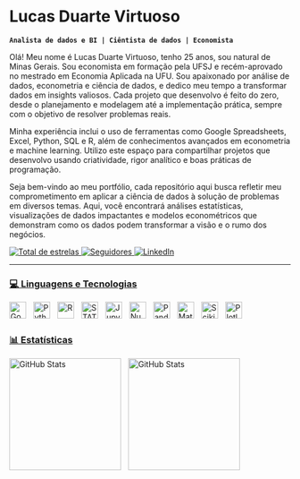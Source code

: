 # Lucas Duarte Virtuoso

**`Analista de dados e BI | Ciêntista de dados | Economista`**

Olá! Meu nome é Lucas Duarte Virtuoso, tenho 25 anos, sou natural de Minas Gerais. Sou economista em formação pela UFSJ e recém-aprovado no mestrado em Economia Aplicada na UFU. Sou apaixonado por análise de dados, econometria e ciência de dados, e dedico meu tempo a transformar dados em insights valiosos. Cada projeto que desenvolvo é feito do zero, desde o planejamento e modelagem até a implementação prática, sempre com o objetivo de resolver problemas reais.

Minha experiência inclui o uso de ferramentas como Google Spreadsheets, Excel, Python, SQL e R, além de conhecimentos avançados em econometria e machine learning. Utilizo este espaço para compartilhar projetos que desenvolvo usando criatividade, rigor analítico e boas práticas de programação.

Seja bem-vindo ao meu portfólio, cada repositório aqui busca refletir meu comprometimento em aplicar a ciência de dados à solução de problemas em diversos temas. Aqui, você encontrará análises estatísticas, visualizações de dados impactantes e modelos econométricos que demonstram como os dados podem transformar a visão e o rumo dos negócios.

<p align="left">
    </a>
    <a href="https://github.com/LucasDVirtuoso?tab=repositories">
        <img 
            alt="Total de estrelas" 
            title="Total de estrelas GitHub" 
            src="https://custom-icon-badges.demolab.com/github/stars/LucasDVirtuoso?color=55960c&style=for-the-badge&labelColor=488207&logo=star&label=estrelas"
        />
    </a>
    <a href="https://github.com/LucasDVirtuoso?tab=followers">
        <img 
            alt="Seguidores" 
            title="Me siga no GitHub" 
            src="https://custom-icon-badges.demolab.com/github/followers/LucasDVirtuoso?color=236ad3&labelColor=1155ba&style=for-the-badge&logo=github&label=Seguidores&logoColor=white"
        />
    </a>
    <a href="https://www.linkedin.com/in/lucas-duarte-virtuoso-69318a206/" target="_blank">
    <img 
        alt="LinkedIn" 
        title="Conecte-se comigo no LinkedIn" 
        src="https://custom-icon-badges.demolab.com/badge/-LinkedIn-blue?style=for-the-badge&logo=linkedin&logoColor=white"
    />
</p>

---

### 💻 Linguagens e Tecnologias

<img 
    align="left" 
    alt="Google Cloud - Big Query (SQL)"
    title="Google Cloud" 
    width="30px" 
    style="padding-right: 10px;" 
    src="https://cdn.jsdelivr.net/gh/devicons/devicon@latest/icons/googlecloud/googlecloud-original.svg" 
/>
<img 
    align="left" 
    alt="Python" 
    title="Python"
    width="30px" 
    style="padding-right: 10px;" 
    src="https://cdn.jsdelivr.net/gh/devicons/devicon@latest/icons/python/python-original.svg"
/>
<img 
    align="left" 
    alt="R" 
    title="R"
    width="30px" 
    style="padding-right: 10px;" 
    src="https://cdn.jsdelivr.net/gh/devicons/devicon@latest/icons/rstudio/rstudio-original.svg"
/>
<img 
    align="left" 
    alt="STATA"
    title="STATA" 
    width="30px" 
    style="padding-right: 10px;" 
    src="https://cdn.jsdelivr.net/gh/devicons/devicon@latest/icons/stata/stata-original-wordmark.svg" 
/>
<img 
    align="left" 
    alt="Jupyter Notebooks"
    title="Jupyter Notebooks" 
    width="30px" 
    style="padding-right: 10px;" 
    src="https://cdn.jsdelivr.net/gh/devicons/devicon@latest/icons/jupyter/jupyter-original-wordmark.svg" 
/>
<img 
    align="left" 
    alt="NumPy" 
    title="NumPY"
    width="30px" 
    style="padding-right: 10px;" 
    src="https://cdn.jsdelivr.net/gh/devicons/devicon@latest/icons/numpy/numpy-original.svg" 
/>
<img 
    align="left" 
    alt="Pandas"
    title="Pandas" 
    width="30px" 
    style="padding-right: 10px;" 
    src="https://cdn.jsdelivr.net/gh/devicons/devicon@latest/icons/pandas/pandas-original.svg"
/>
<img 
    align="left" 
    alt="Matplotlib" 
    title="Matplotlib"
    width="30px" 
    style="padding-right: 10px;" 
    src="https://cdn.jsdelivr.net/gh/devicons/devicon@latest/icons/matplotlib/matplotlib-original.svg" 
/>
<img 
    align="left" 
    alt="Scikitlearn" 
    title="Scikitlearn"
    width="30px" 
    style="padding-right: 10px;" 
    src="https://cdn.jsdelivr.net/gh/devicons/devicon@latest/icons/scikitlearn/scikitlearn-original.svg" 
/>
<img 
    align="left" 
    alt="Plotly" 
    title="Plotly"
    width="30px" 
    style="padding-right: 10px;" 
    src="https://cdn.jsdelivr.net/gh/devicons/devicon@latest/icons/plotly/plotly-original.svg" 
/>


<br/>
<br/>

### 📊 Estatísticas

<p>
  <img 
    align="left" 
    alt="GitHub Stats" 
    height="200" 
    style="padding-right: 10px;" 
    src="https://github-readme-stats.vercel.app/api?username=LucasDVirtuoso&show_icons=true&theme=tokyonight&include_all_commits=true&locale=pt-br" 
  />

<img 
      align="left" 
      alt="GitHub Stats" 
      height="200" 
      src="https://github-readme-stats.vercel.app/api/top-langs/?username=LucasDVirtuoso&include_all_commits=True&theme=tokyonight&layout=compact&custom_title=Tecnologias&langs_count=9" 
  />

</p>
